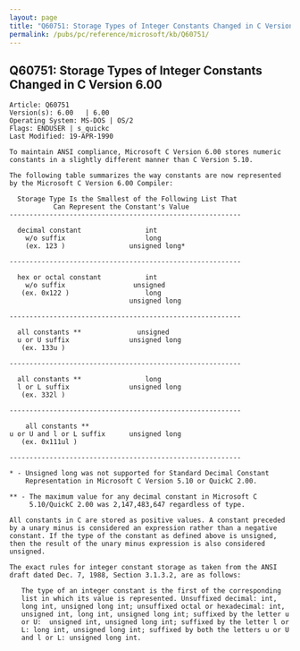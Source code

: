 ```yaml
---
layout: page
title: "Q60751: Storage Types of Integer Constants Changed in C Version 6.00"
permalink: /pubs/pc/reference/microsoft/kb/Q60751/
---
```


## Q60751: Storage Types of Integer Constants Changed in C Version 6.00

	Article: Q60751
	Version(s): 6.00   | 6.00
	Operating System: MS-DOS | OS/2
	Flags: ENDUSER | s_quickc
	Last Modified: 19-APR-1990
	
	To maintain ANSI compliance, Microsoft C Version 6.00 stores numeric
	constants in a slightly different manner than C Version 5.10.
	
	The following table summarizes the way constants are now represented
	by the Microsoft C Version 6.00 Compiler:
	
	  Storage Type Is the Smallest of the Following List That
	           Can Represent the Constant's Value
	----------------------------------------------------------
	
	  decimal constant                int
	    w/o suffix                    long
	    (ex. 123 )                unsigned long*
	
	----------------------------------------------------------
	
	  hex or octal constant           int
	    w/o suffix                 unsigned
	   (ex. 0x122 )                   long
	                              unsigned long
	
	----------------------------------------------------------
	
	  all constants **              unsigned
	  u or U suffix               unsigned long
	   (ex. 133u )
	
	----------------------------------------------------------
	
	  all constants **                long
	  l or L suffix               unsigned long
	   (ex. 332l )
	
	----------------------------------------------------------
	
	    all constants **
	u or U and l or L suffix      unsigned long
	   (ex. 0x111ul )
	
	----------------------------------------------------------
	
	* - Unsigned long was not supported for Standard Decimal Constant
	    Representation in Microsoft C Version 5.10 or QuickC 2.00.
	
	** - The maximum value for any decimal constant in Microsoft C
	     5.10/QuickC 2.00 was 2,147,483,647 regardless of type.
	
	All constants in C are stored as positive values. A constant preceded
	by a unary minus is considered an expression rather than a negative
	constant. If the type of the constant as defined above is unsigned,
	then the result of the unary minus expression is also considered
	unsigned.
	
	The exact rules for integer constant storage as taken from the ANSI
	draft dated Dec. 7, 1988, Section 3.1.3.2, are as follows:
	
	   The type of an integer constant is the first of the corresponding
	   list in which its value is represented. Unsuffixed decimal: int,
	   long int, unsigned long int; unsuffixed octal or hexadecimal: int,
	   unsigned int, long int, unsigned long int; suffixed by the letter u
	   or U:  unsigned int, unsigned long int; suffixed by the letter l or
	   L: long int, unsigned long int; suffixed by both the letters u or U
	   and l or L: unsigned long int.
